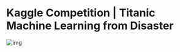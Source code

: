 # Kaggle Competition | Titanic Machine Learning from Disaster
![img](https://i.imgur.com/rE0qbEl.jpg)

